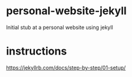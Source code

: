 # personal-website-jekyll
Initial stub at a personal website using jekyll

# instructions
https://jekyllrb.com/docs/step-by-step/01-setup/
